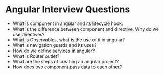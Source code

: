 # Angular Interview Questions

 * What is component in angular and its lifecycle hook.
 * What is the difference between component and directive. Why do we use directives?
 * What is Observables, what is the use of it in angular?
 * What is navigation guards and its uses?
 * How do we define services in angular?
 * What is Router outlet?
 * What are the steps of creating an angular project?
 * How does two component pass data to each other?
